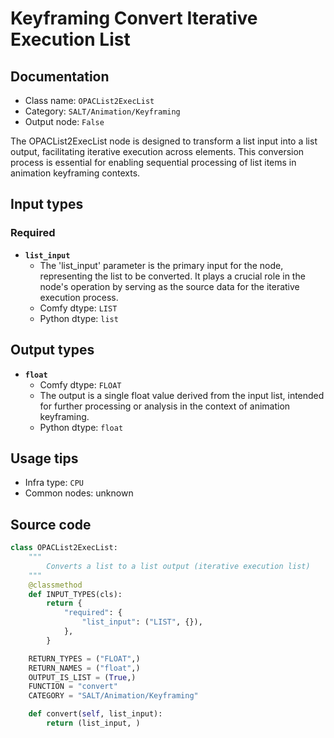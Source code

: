 # Keyframing Convert Iterative Execution List
## Documentation
- Class name: `OPACList2ExecList`
- Category: `SALT/Animation/Keyframing`
- Output node: `False`

The OPACList2ExecList node is designed to transform a list input into a list output, facilitating iterative execution across elements. This conversion process is essential for enabling sequential processing of list items in animation keyframing contexts.
## Input types
### Required
- **`list_input`**
    - The 'list_input' parameter is the primary input for the node, representing the list to be converted. It plays a crucial role in the node's operation by serving as the source data for the iterative execution process.
    - Comfy dtype: `LIST`
    - Python dtype: `list`
## Output types
- **`float`**
    - Comfy dtype: `FLOAT`
    - The output is a single float value derived from the input list, intended for further processing or analysis in the context of animation keyframing.
    - Python dtype: `float`
## Usage tips
- Infra type: `CPU`
- Common nodes: unknown


## Source code
```python
class OPACList2ExecList:
    """
        Converts a list to a list output (iterative execution list)
    """
    @classmethod
    def INPUT_TYPES(cls):
        return {
            "required": {
                "list_input": ("LIST", {}), 
            },
        }

    RETURN_TYPES = ("FLOAT",)
    RETURN_NAMES = ("float",)
    OUTPUT_IS_LIST = (True,)
    FUNCTION = "convert"
    CATEGORY = "SALT/Animation/Keyframing"

    def convert(self, list_input):
        return (list_input, )

```
